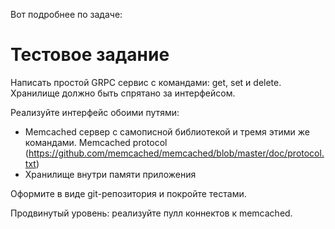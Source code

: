 Вот подробнее по задаче:  
# Тестовое задание  
Написать простой GRPC сервис с командами: get, set и delete. 
Хранилище должно быть спрятано за интерфейсом. 
 
Реализуйте интерфейс обоими путями: 
- Memcached сервер с самописной библиотекой и тремя этими же командами. Memcached protocol (https://github.com/memcached/memcached/blob/master/doc/protocol.txt) 
- Хранилище внутри памяти приложения 

Оформите в виде git-репозитория и покройте тестами. 

Продвинутый уровень: реализуйте пулл коннектов к memcached.

